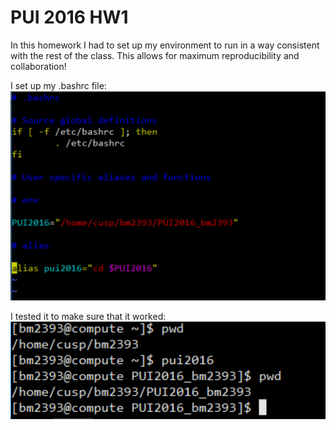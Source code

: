 # PUI 2016 HW1

In this homework I had to set up my environment to run in a way consistent with the rest of the class. This allows for maximum reproducibility and collaboration!

I set up my .bashrc file:
![Screenshot 1: my .bashrc](bashrc.png)

I tested it to make sure that it worked:
![Screenshot 2: the test!](cmd.png)


